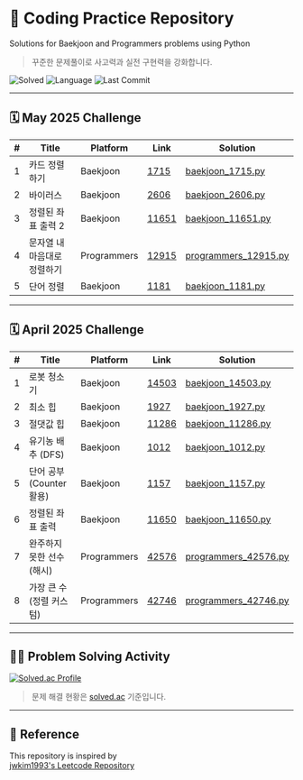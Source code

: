 # :brain: Coding Practice Repository
Solutions for Baekjoon and Programmers problems using Python

> 꾸준한 문제풀이로 사고력과 실전 구현력을 강화합니다.

![Solved](https://img.shields.io/badge/solved--problems-13-green)
![Language](https://img.shields.io/badge/language-python-blue)
![Last Commit](https://img.shields.io/github/last-commit/rohanudev/coding)

---

## 🗓 May 2025 Challenge

| #  | Title                        | Platform    | Link                                                                                   | Solution                                                  |
|----|------------------------------|-------------|----------------------------------------------------------------------------------------|-----------------------------------------------------------|
| 1  | 카드 정렬하기                | Baekjoon    | [1715](https://www.acmicpc.net/problem/1715)                                           | [baekjoon_1715.py](./algorithm/python/may_2025/baekjoon_1715.py) |
| 2  | 바이러스                     | Baekjoon    | [2606](https://www.acmicpc.net/problem/2606)                                           | [baekjoon_2606.py](./algorithm/python/may_2025/baekjoon_2606.py) |
| 3  | 정렬된 좌표 출력 2          | Baekjoon    | [11651](https://www.acmicpc.net/problem/11651)                                         | [baekjoon_11651.py](./algorithm/python/may_2025/baekjoon_11651.py) |
| 4  | 문자열 내 마음대로 정렬하기 | Programmers | [12915](https://school.programmers.co.kr/learn/courses/30/lessons/12915)               | [programmers_12915.py](./algorithm/python/may_2025/programmers_12915.py) |
| 5  | 단어 정렬                    | Baekjoon    | [1181](https://www.acmicpc.net/problem/1181)                                           | [baekjoon_1181.py](./algorithm/python/may_2025/baekjoon_1181.py) |

---

## 🗓 April 2025 Challenge

| #  | Title                        | Platform    | Link                                                                                   | Solution                                                  |
|----|------------------------------|-------------|----------------------------------------------------------------------------------------|-----------------------------------------------------------|
| 1  | 로봇 청소기                  | Baekjoon    | [14503](https://www.acmicpc.net/problem/14503)                                         | [baekjoon_14503.py](./algorithm/python/april_2025/baekjoon_14503.py) |
| 2  | 최소 힙                      | Baekjoon    | [1927](https://www.acmicpc.net/problem/1927)                                           | [baekjoon_1927.py](./algorithm/python/april_2025/baekjoon_1927.py) |
| 3  | 절댓값 힙                    | Baekjoon    | [11286](https://www.acmicpc.net/problem/11286)                                         | [baekjoon_11286.py](./algorithm/python/april_2025/baekjoon_11286.py) |
| 4  | 유기농 배추 (DFS)           | Baekjoon    | [1012](https://www.acmicpc.net/problem/1012)                                           | [baekjoon_1012.py](./algorithm/python/april_2025/baekjoon_1012.py) |
| 5  | 단어 공부 (Counter 활용)     | Baekjoon    | [1157](https://www.acmicpc.net/problem/1157)                                           | [baekjoon_1157.py](./algorithm/python/april_2025/baekjoon_1157.py) |
| 6  | 정렬된 좌표 출력             | Baekjoon    | [11650](https://www.acmicpc.net/problem/11650)                                         | [baekjoon_11650.py](./algorithm/python/april_2025/baekjoon_11650.py) |
| 7  | 완주하지 못한 선수 (해시)    | Programmers | [42576](https://school.programmers.co.kr/learn/courses/30/lessons/42576)               | [programmers_42576.py](./algorithm/python/april_2025/programmers_42576.py) |
| 8  | 가장 큰 수 (정렬 커스텀)     | Programmers | [42746](https://school.programmers.co.kr/learn/courses/30/lessons/42746)               | [programmers_42746.py](./algorithm/python/april_2025/programmers_42746.py) |

---

## 👨‍💻 Problem Solving Activity

[![Solved.ac Profile](http://mazassumnida.wtf/api/v2/generate_badge?boj=rohanu)](https://solved.ac/rohanu)

> 문제 해결 현황은 [solved.ac](https://solved.ac/) 기준입니다.

---

## 🙌 Reference
This repository is inspired by  
[jwkim1993's Leetcode Repository](https://github.com/jwkim1993/leetcode)
